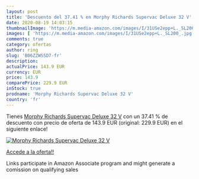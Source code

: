 ```yaml
---
layout: post
title: 'Descuento del 37.41 % en Morphy Richards Supervac Deluxe 32 V'
date: 2020-08-19 14:03:15
thumbnailImage: 'https://m.media-amazon.com/images/I/31USe2epp+L._SL200_.jpg'
images: [ 'https://m.media-amazon.com/images/I/31USe2epp+L._SL200_.jpg' ]
comments: true
category: ofertas
author: ring
slug: 'B06ZZWSSD7-fr'
description:
actualPrice: 143.9 EUR
currency: EUR
price: 143.9
comparePrice: 229.9 EUR
inStock: true
prodname: 'Morphy Richards Supervac Deluxe 32 V'
country: 'fr'
---
```


Tienes [Morphy Richards Supervac Deluxe 32 V](https://www.amazon.fr/dp/B06ZZWSSD7/?tag=tolees0d-21) con un 37.41 % de descuento con precio de oferta de 143.9 EUR (original: 229.9 EUR) en el siguiente enlace!

[![Morphy Richards Supervac Deluxe 32 V](https://m.media-amazon.com/images/I/31USe2epp+L._SL200_.jpg)](https://www.amazon.fr/dp/B06ZZWSSD7/?tag=tolees0d-21)

[Accede a la oferta!!](https://www.amazon.fr/dp/B06ZZWSSD7/?tag=tolees0d-21)

Links participate in Amazon Associate program and might generate a comission on qualifying sales


